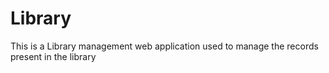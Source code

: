 # Library
This is a Library management web application used to manage the records present in the library
